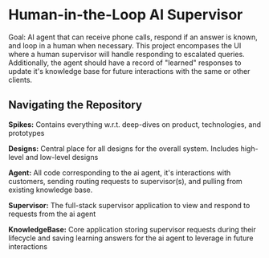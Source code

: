 # Human-in-the-Loop AI Supervisor

Goal: AI agent that can receive phone calls, respond if an answer is known, and
loop in a human when necessary. This project encompases the UI where a human
supervisor will handle responding to escalated queries. Additionally, the agent
should have a record of "learned" responses to update it's knowledge base for
future interactions with the same or other clients.

## Navigating the Repository

**Spikes:** Contains everything w.r.t. deep-dives on product, technologies, and
prototypes

**Designs:** Central place for all designs for the overall system. Includes
high-level and low-level designs

**Agent:** All code corresponding to the ai agent, it's interactions with
customers, sending routing requests to supervisor(s), and pulling from existing
knowledge base.

**Supervisor:** The full-stack supervisor application to view and respond to
requests from the ai agent

**KnowledgeBase:** Core application storing supervisor requests during their
lifecycle and saving learning answers for the ai agent to leverage in future
interactions
